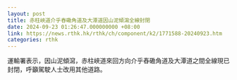 ```yaml
---
layout: post
title: 赤柱峽道介乎舂磡角道及大潭道因山泥傾瀉全線封閉
date: 2024-09-23 01:26:47.000000000 +08:00
link: https://news.rthk.hk/rthk/ch/component/k2/1771588-20240923.htm
categories: rthk
---
```


運輸署表示，因山泥傾瀉，赤柱峽道來回方向介乎舂磡角道及大潭道之間全線現已封閉，呼籲駕駛人士改用其他道路。
